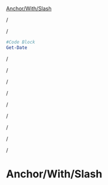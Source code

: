 [Anchor/With/Slash](#anchorwithslash)

/

/

```PowerShell
#Code Block
Get-Date
```
/

/

/

/

/

/

/

/

/

# Anchor/With/Slash
